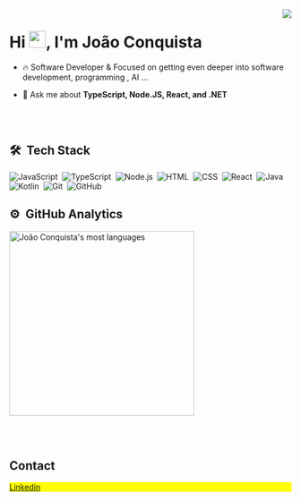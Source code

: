 <img align="right" src="https://raw.githubusercontent.com/gist/JaoConquista/2923007c8b7739826ecc930a9f4013bc/raw/c689c0b487d5e5dc7a319ff364f727ecdf5db810/githubcard.svg">

<h1 align="left">Hi <img src="https://raw.githubusercontent.com/kaueMarques/kaueMarques/master/hi.gif" height="30px">, I'm João Conquista</h1>

- 🔥 Software Developer & Focused on getting even deeper into software development, programming , AI ...
  

- 💬 Ask me about **TypeScript, Node.JS, React, and .NET**


<br><br>

## 🛠 &nbsp;Tech Stack

![JavaScript](https://img.shields.io/badge/-JavaScript-05122A?style=flat&logo=javascript)&nbsp;
![TypeScript](https://img.shields.io/badge/-TypeScript-05122A?style=flat&logo=typescript)&nbsp;
![Node.js](https://img.shields.io/badge/-Node.js-05122A?style=flat&logo=node.js)&nbsp;
![HTML](https://img.shields.io/badge/-HTML-05122A?style=flat&logo=HTML5)&nbsp;
![CSS](https://img.shields.io/badge/-CSS-05122A?style=flat&logo=CSS3&logoColor=1572B6)&nbsp;
![React](https://img.shields.io/badge/-React-05122A?style=flat&logo=react)&nbsp;
![Java](https://img.shields.io/badge/-Java-05122A?style=flat&logo=java)&nbsp;
![Kotlin](https://img.shields.io/badge/-Kotlin-05122A?style=flat&logo=kotlin)&nbsp;
![Git](https://img.shields.io/badge/-Git-05122A?style=flat&logo=git)&nbsp;
![GitHub](https://img.shields.io/badge/-GitHub-05122A?style=flat&logo=github)&nbsp;

## ⚙️ &nbsp;GitHub Analytics

<p align="left">
  <img width="330em" src="https://github-readme-stats.vercel.app/api/top-langs/?username=JaoConquista&layout=compact&theme=vision-friendly-dark" alt="João Conquista's most languages"/>
<!-- <img width="530em" src="https://github-readme-stats.vercel.app/api?username=JaoConquista&show_icons=true&theme=vision-friendly-dark" alt="João Conquista's stats"/> -->
</p>

<br><br>

## Contact

<p align="left" style="background:yellow">
<a href="https://www.linkedin.com/in/jo%C3%A3o-victor-conquista-97328017b/" target="_blank">
  Linkedin
</a>
</p>
